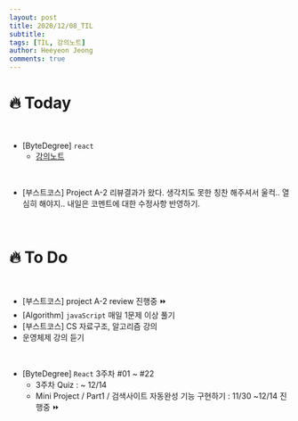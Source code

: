```yaml
---
layout: post
title: 2020/12/08_TIL
subtitle:
tags: [TIL, 강의노트]
author: Heeyeon Jeong
comments: true
---
```


# 🔥 Today

<br>

- [ByteDegree] `react`
  - [강의노트](https://heeyeonjeong.tistory.com/57)

<br>

- [부스트코스] Project A-2 리뷰결과가 왔다. 생각치도 못한 칭찬 해주셔서 울컥.. 열심히 해야지.. 내일은 코멘트에 대한 수정사항 반영하기.

<br>

# 🔥 To Do

<br>

- [부스트코스] project A-2 review 진행중 ⏩
- [Algorithm] `javaScript` 매일 1문제 이상 풀기
- [부스트코스] CS 자료구조, 알고리즘 강의
- 운영체제 강의 듣기

<br>

- [ByteDegree] `React` 3주차 #01 ~ #22
  - 3주차 Quiz : ~ 12/14
  - Mini Project / Part1 / 검색사이트 자동완성 기능 구현하기 : 11/30 ~12/14 진행중 ⏩

